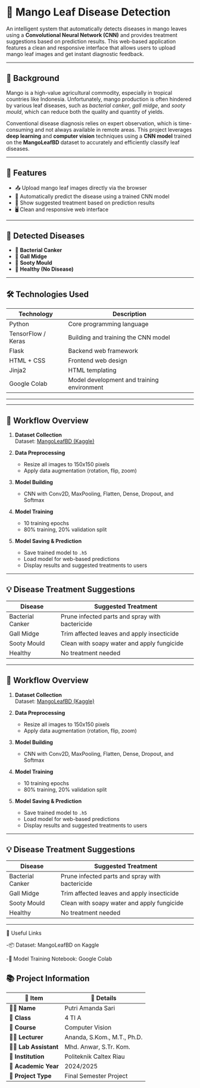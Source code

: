 # 🍃 Mango Leaf Disease Detection

An intelligent system that automatically detects diseases in mango leaves using a **Convolutional Neural Network (CNN)** and provides treatment suggestions based on prediction results. This web-based application features a clean and responsive interface that allows users to upload mango leaf images and get instant diagnostic feedback.

---

## 📖 Background

Mango is a high-value agricultural commodity, especially in tropical countries like Indonesia. Unfortunately, mango production is often hindered by various leaf diseases, such as *bacterial canker*, *gall midge*, and *sooty mould*, which can reduce both the quality and quantity of yields.

Conventional disease diagnosis relies on expert observation, which is time-consuming and not always available in remote areas. This project leverages **deep learning** and **computer vision** techniques using a **CNN model** trained on the **MangoLeafBD** dataset to accurately and efficiently classify leaf diseases.

---

## 📸 Features

- 📤 Upload mango leaf images directly via the browser  
- 🤖 Automatically predict the disease using a trained CNN model  
- 💊 Show suggested treatment based on prediction results  
- 🖥️ Clean and responsive web interface  

---

## 🧠 Detected Diseases

- 🦠 **Bacterial Canker**
- 🐛 **Gall Midge**
- 🍄 **Sooty Mould**
- 🌿 **Healthy (No Disease)**

---

## 🛠️ Technologies Used

| Technology         | Description                                     |
|--------------------|-------------------------------------------------|
| Python             | Core programming language                       |
| TensorFlow / Keras | Building and training the CNN model             |
| Flask              | Backend web framework                                                    |
| HTML + CSS         | Frontend web design                             |
| Jinja2             | HTML templating                                 |
| Google Colab       | Model development and training environment      |

---
---

## 🧪 Workflow Overview

1. **Dataset Collection**  
   Dataset: [MangoLeafBD (Kaggle)](https://www.kaggle.com/datasets/warcoder/mango-leaf-disease-dataset)

2. **Data Preprocessing**  
   - Resize all images to 150x150 pixels  
   - Apply data augmentation (rotation, flip, zoom)

3. **Model Building**  
   - CNN with Conv2D, MaxPooling, Flatten, Dense, Dropout, and Softmax

4. **Model Training**  
   - 10 training epochs  
   - 80% training, 20% validation split

5. **Model Saving & Prediction**  
   - Save trained model to `.h5`  
   - Load model for web-based predictions  
   - Display results and suggested treatments to users

---

## 💡 Disease Treatment Suggestions

| Disease           | Suggested Treatment                                  |
|-------------------|------------------------------------------------------|
| Bacterial Canker  | Prune infected parts and spray with bactericide      |
| Gall Midge        | Trim affected leaves and apply insecticide           |
| Sooty Mould       | Clean with soapy water and apply fungicide           |
| Healthy           | No treatment needed                                  |

---

## 🧪 Workflow Overview

1. **Dataset Collection**  
   Dataset: [MangoLeafBD (Kaggle)](https://www.kaggle.com/datasets/warcoder/mango-leaf-disease-dataset)

2. **Data Preprocessing**  
   - Resize all images to 150x150 pixels  
   - Apply data augmentation (rotation, flip, zoom)

3. **Model Building**  
   - CNN with Conv2D, MaxPooling, Flatten, Dense, Dropout, and Softmax

4. **Model Training**  
   - 10 training epochs  
   - 80% training, 20% validation split

5. **Model Saving & Prediction**  
   - Save trained model to `.h5`  
   - Load model for web-based predictions  
   - Display results and suggested treatments to users

---

## 💡 Disease Treatment Suggestions

| Disease           | Suggested Treatment                                  |
|-------------------|------------------------------------------------------|
| Bacterial Canker  | Prune infected parts and spray with bactericide      |
| Gall Midge        | Trim affected leaves and apply insecticide           |
| Sooty Mould       | Clean with soapy water and apply fungicide           |
| Healthy           | No treatment needed                                  |

---

🔗 Useful Links

-📦 Dataset: MangoLeafBD on Kaggle

-📓 Model Training Notebook: Google Colab

## 📚 Project Information

| 🔖 Item             | 📄 Details                                  |
|---------------------|----------------------------------------------|
| 👩‍💻 **Name**        | Putri Amanda Sari                          |
| 🏫 **Class**        | 4 TI A                                     |
| 📘 **Course**       | Computer Vision                            |
| 👨‍🏫 **Lecturer**    | Ananda, S.Kom., M.T., Ph.D.                |
| 🧑‍🔬 **Lab Assistant** | Mhd. Anwar, S.Tr. Kom.                    |
| 🏢 **Institution**  | Politeknik Caltex Riau                     |
| 📅 **Academic Year**| 2024/2025                                  |
| 📝 **Project Type** | Final Semester Project                     |






